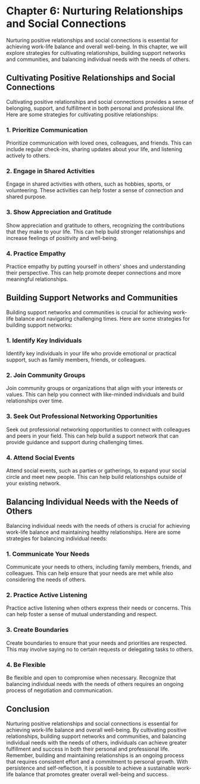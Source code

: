 Chapter 6: Nurturing Relationships and Social Connections
=================================================

Nurturing positive relationships and social connections is essential for achieving work-life balance and overall well-being. In this chapter, we will explore strategies for cultivating relationships, building support networks and communities, and balancing individual needs with the needs of others.

Cultivating Positive Relationships and Social Connections
---------------------------------------------------------

Cultivating positive relationships and social connections provides a sense of belonging, support, and fulfillment in both personal and professional life. Here are some strategies for cultivating positive relationships:

### 1. Prioritize Communication

Prioritize communication with loved ones, colleagues, and friends. This can include regular check-ins, sharing updates about your life, and listening actively to others.

### 2. Engage in Shared Activities

Engage in shared activities with others, such as hobbies, sports, or volunteering. These activities can help foster a sense of connection and shared purpose.

### 3. Show Appreciation and Gratitude

Show appreciation and gratitude to others, recognizing the contributions that they make to your life. This can help build stronger relationships and increase feelings of positivity and well-being.

### 4. Practice Empathy

Practice empathy by putting yourself in others' shoes and understanding their perspective. This can help promote deeper connections and more meaningful relationships.

Building Support Networks and Communities
-----------------------------------------

Building support networks and communities is crucial for achieving work-life balance and navigating challenging times. Here are some strategies for building support networks:

### 1. Identify Key Individuals

Identify key individuals in your life who provide emotional or practical support, such as family members, friends, or colleagues.

### 2. Join Community Groups

Join community groups or organizations that align with your interests or values. This can help you connect with like-minded individuals and build relationships over time.

### 3. Seek Out Professional Networking Opportunities

Seek out professional networking opportunities to connect with colleagues and peers in your field. This can help build a support network that can provide guidance and support during challenging times.

### 4. Attend Social Events

Attend social events, such as parties or gatherings, to expand your social circle and meet new people. This can help build relationships outside of your existing network.

Balancing Individual Needs with the Needs of Others
---------------------------------------------------

Balancing individual needs with the needs of others is crucial for achieving work-life balance and maintaining healthy relationships. Here are some strategies for balancing individual needs:

### 1. Communicate Your Needs

Communicate your needs to others, including family members, friends, and colleagues. This can help ensure that your needs are met while also considering the needs of others.

### 2. Practice Active Listening

Practice active listening when others express their needs or concerns. This can help foster a sense of mutual understanding and respect.

### 3. Create Boundaries

Create boundaries to ensure that your needs and priorities are respected. This may involve saying no to certain requests or delegating tasks to others.

### 4. Be Flexible

Be flexible and open to compromise when necessary. Recognize that balancing individual needs with the needs of others requires an ongoing process of negotiation and communication.

Conclusion
----------

Nurturing positive relationships and social connections is essential for achieving work-life balance and overall well-being. By cultivating positive relationships, building support networks and communities, and balancing individual needs with the needs of others, individuals can achieve greater fulfillment and success in both their personal and professional life. Remember, building and maintaining relationships is an ongoing process that requires consistent effort and a commitment to personal growth. With persistence and self-reflection, it is possible to achieve a sustainable work-life balance that promotes greater overall well-being and success.

